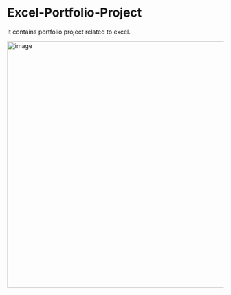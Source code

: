 # Excel-Portfolio-Project
It contains portfolio project related to excel.


<img width="987" height="574" alt="image" src="https://github.com/user-attachments/assets/07197d57-a08d-471e-bfd2-9af6273ee25e" />
